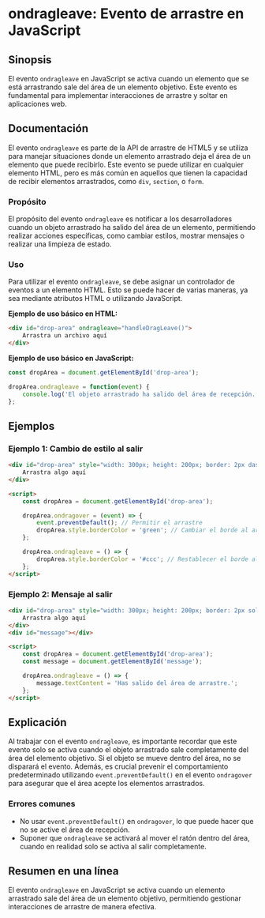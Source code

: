 <!--
Meta Description: # ondragleave: Evento de arrastre en JavaScript ## Sinopsis El evento `ondragleave` en JavaScript se activa cuando un elemento que se está arrastrando...
Meta Keywords: ondragleave, evento, área, elemento, del
-->

# ondragleave: Evento de arrastre en JavaScript

## Sinopsis
El evento `ondragleave` en JavaScript se activa cuando un elemento que se está arrastrando sale del área de un elemento objetivo. Este evento es fundamental para implementar interacciones de arrastre y soltar en aplicaciones web.

## Documentación
El evento `ondragleave` es parte de la API de arrastre de HTML5 y se utiliza para manejar situaciones donde un elemento arrastrado deja el área de un elemento que puede recibirlo. Este evento se puede utilizar en cualquier elemento HTML, pero es más común en aquellos que tienen la capacidad de recibir elementos arrastrados, como `div`, `section`, o `form`.

### Propósito
El propósito del evento `ondragleave` es notificar a los desarrolladores cuando un objeto arrastrado ha salido del área de un elemento, permitiendo realizar acciones específicas, como cambiar estilos, mostrar mensajes o realizar una limpieza de estado.

### Uso
Para utilizar el evento `ondragleave`, se debe asignar un controlador de eventos a un elemento HTML. Esto se puede hacer de varias maneras, ya sea mediante atributos HTML o utilizando JavaScript.

**Ejemplo de uso básico en HTML:**
```html
<div id="drop-area" ondragleave="handleDragLeave()">
    Arrastra un archivo aquí
</div>
```

**Ejemplo de uso básico en JavaScript:**
```javascript
const dropArea = document.getElementById('drop-area');

dropArea.ondragleave = function(event) {
    console.log('El objeto arrastrado ha salido del área de recepción.');
};
```

## Ejemplos
### Ejemplo 1: Cambio de estilo al salir
```html
<div id="drop-area" style="width: 300px; height: 200px; border: 2px dashed #ccc;">
    Arrastra algo aquí
</div>

<script>
    const dropArea = document.getElementById('drop-area');

    dropArea.ondragover = (event) => {
        event.preventDefault(); // Permitir el arrastre
        dropArea.style.borderColor = 'green'; // Cambiar el borde al arrastrar
    };

    dropArea.ondragleave = () => {
        dropArea.style.borderColor = '#ccc'; // Restablecer el borde al salir
    };
</script>
```

### Ejemplo 2: Mensaje al salir
```html
<div id="drop-area" style="width: 300px; height: 200px; border: 2px solid #000;">
    Arrastra algo aquí
</div>
<div id="message"></div>

<script>
    const dropArea = document.getElementById('drop-area');
    const message = document.getElementById('message');

    dropArea.ondragleave = () => {
        message.textContent = 'Has salido del área de arrastre.';
    };
</script>
```

## Explicación
Al trabajar con el evento `ondragleave`, es importante recordar que este evento solo se activa cuando el objeto arrastrado sale completamente del área del elemento objetivo. Si el objeto se mueve dentro del área, no se disparará el evento. Además, es crucial prevenir el comportamiento predeterminado utilizando `event.preventDefault()` en el evento `ondragover` para asegurar que el área acepte los elementos arrastrados.

### Errores comunes
- No usar `event.preventDefault()` en `ondragover`, lo que puede hacer que no se active el área de recepción.
- Suponer que `ondragleave` se activará al mover el ratón dentro del área, cuando en realidad solo se activa al salir completamente.

## Resumen en una línea
El evento `ondragleave` en JavaScript se activa cuando un elemento arrastrado sale del área de un elemento objetivo, permitiendo gestionar interacciones de arrastre de manera efectiva.